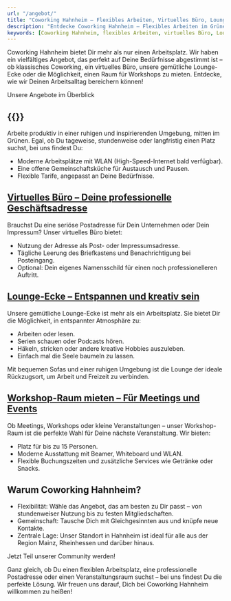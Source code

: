 ```yaml
---
url: "/angebot/"
title: "Coworking Hahnheim – Flexibles Arbeiten, Virtuelles Büro, Lounge und Workshopraum"
description: "Entdecke Coworking Hahnheim – Flexibles Arbeiten im Grünen, professionelle Postadresse mit unserem virtuellen Büro, gemütliche Lounge-Ecke und modern ausgestattete Workshop-Räume. Alles an einem Ort, perfekt für Deine Bedürfnisse."
keywords: [Coworking Hahnheim, flexibles Arbeiten, virtuelles Büro, Lounge-Ecke, Workshopraum mieten, professionelle Postadresse, Coworking Rheinhessen, Arbeiten im Grünen, Raum für Meetings, Gemeinschaftsarbeit]
---
```


Coworking Hahnheim bietet Dir mehr als nur einen Arbeitsplatz. Wir haben ein vielfältiges Angebot, das perfekt auf Deine Bedürfnisse abgestimmt ist – ob klassisches Coworking, ein virtuelles Büro, unsere gemütliche Lounge-Ecke oder die Möglichkeit, einen Raum für Workshops zu mieten. Entdecke, wie wir Deinen Arbeitsalltag bereichern können!

Unsere Angebote im Überblick

## {{<extlink text="Klassisches Coworking – Dein flexibler Arbeitsplatz" href="https://app.ensemble-coworking.de/">}}
Arbeite produktiv in einer ruhigen und inspirierenden Umgebung, mitten im Grünen. Egal, ob Du tageweise, stundenweise oder langfristig einen Platz suchst, bei uns findest Du:

- Moderne Arbeitsplätze mit WLAN (High-Speed-Internet bald verfügbar).
- Eine offene Gemeinschaftsküche für Austausch und Pausen.
- Flexible Tarife, angepasst an Deine Bedürfnisse.

## [Virtuelles Büro – Deine professionelle Geschäftsadresse](/angebot/virtuelles-buro/ "Virtuelles Büro – Deine professionelle Geschäftsadresse")

Brauchst Du eine seriöse Postadresse für Dein Unternehmen oder Dein Impressum? Unser virtuelles Büro bietet:

- Nutzung der Adresse als Post- oder Impressumsadresse.
- Tägliche Leerung des Briefkastens und Benachrichtigung bei Posteingang.
- Optional: Dein eigenes Namensschild für einen noch professionelleren Auftritt.

## [Lounge-Ecke – Entspannen und kreativ sein](/angebot/lounge-ecke/ "Lounge-Ecke – Entspannen und kreativ sein")

Unsere gemütliche Lounge-Ecke ist mehr als ein Arbeitsplatz. Sie bietet Dir die Möglichkeit, in entspannter Atmosphäre zu:

- Arbeiten oder lesen.
- Serien schauen oder Podcasts hören.
- Häkeln, stricken oder andere kreative Hobbies auszuleben.
- Einfach mal die Seele baumeln zu lassen.

Mit bequemen Sofas und einer ruhigen Umgebung ist die Lounge der ideale Rückzugsort, um Arbeit und Freizeit zu verbinden.

## [Workshop-Raum mieten – Für Meetings und Events](/angebot/workshops-treffen/ "Workshop-Raum mieten – Für Meetings und Events")

Ob Meetings, Workshops oder kleine Veranstaltungen – unser Workshop-Raum ist die perfekte Wahl für Deine nächste Veranstaltung. Wir bieten:

- Platz für bis zu 15 Personen.
- Moderne Ausstattung mit Beamer, Whiteboard und WLAN.
- Flexible Buchungszeiten und zusätzliche Services wie Getränke oder Snacks.

## Warum Coworking Hahnheim?

- Flexibilität: Wähle das Angebot, das am besten zu Dir passt – von stundenweiser Nutzung bis zu festen Mitgliedschaften.
- Gemeinschaft: Tausche Dich mit Gleichgesinnten aus und knüpfe neue Kontakte.
- Zentrale Lage: Unser Standort in Hahnheim ist ideal für alle aus der Region Mainz, Rheinhessen und darüber hinaus.

Jetzt Teil unserer Community werden!

Ganz gleich, ob Du einen flexiblen Arbeitsplatz, eine professionelle Postadresse oder einen Veranstaltungsraum suchst – bei uns findest Du die perfekte Lösung.
 Wir freuen uns darauf, Dich bei Coworking Hahnheim willkommen zu heißen!